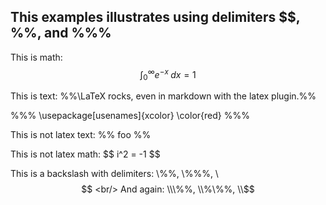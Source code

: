 This examples illustrates using delimiters \$$, \%%, and %\%%
--------

This is math: $$\int_0^\infty e^{-x} \; d x = 1$$ <p/>
This is text: %%\LaTeX rocks, even in markdown with the latex plugin.%% <p/>

%%%
\usepackage[usenames]{xcolor}
\color{red}
%%%

This is not latex text: \%% foo \%% <p/>
This is not latex math: \$$ i^2 = -1 \$$ <p/>
This is a backslash with delimiters: \\\%%, \\%\%%, \\$$ <br/>
And again: \\\%%, \\%\%%, \\$$

